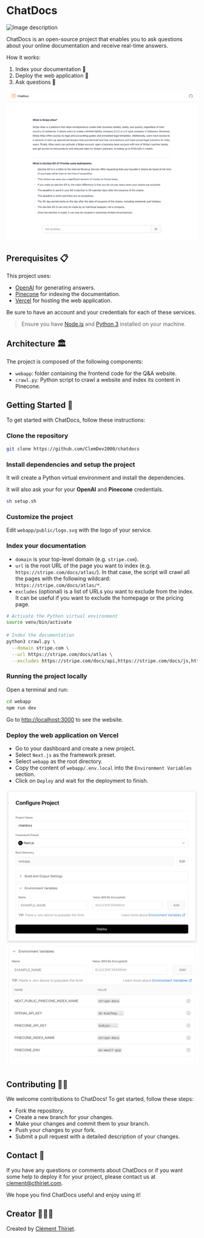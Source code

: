 # ChatDocs

<img src="assets/chatdocs.svg" alt="Image description" height="100"/>

ChatDocs is an open-source project that enables you to ask questions about your online documentation and receive real-time answers.

How it works:

1. Index your documentation 📝
2. Deploy the web application 🚀
3. Ask questions 🤔

![Stripe Atlas Showcase](assets/stripe-atlas-showcase.png)

## Prerequisites 📋

This project uses:

- [OpenAI](https://platform.openai.com/) for generating answers.
- [Pinecone](https://www.pinecone.io/) for indexing the documentation.
- [Vercel](https://vercel.com/) for hosting the web application.

Be sure to have an account and your credentials for each of these services.

> Ensure you have [Node.js](https://nodejs.org/en/) and [Python 3](https://www.python.org/) installed on your machine.

## Architecture 🏛️

The project is composed of the following components:

- `webapp`: folder containing the frontend code for the Q&A website.
- `crawl.py`: Python script to crawl a website and index its content in Pinecone.

## Getting Started 🚀

To get started with ChatDocs, follow these instructions:

### Clone the repository

```sh
git clone https://github.com/ClemDev2000/chatdocs
```

### Install dependencies and setup the project

It will create a Python virtual environment and install the dependencies.

It will also ask your for your **OpenAI** and **Pinecone** credentials.

```sh
sh setup.sh
```

### Customize the project

Edit `webapp/public/logo.svg` with the logo of your service.

### Index your documentation

- `domain` is your top-level domain (e.g. `stripe.com`).
- `url` is the root URL of the page you want to index (e.g. `https://stripe.com/docs/atlas/`). In that case, the script will crawl all the pages with the following wildcard: `https://stripe.com/docs/atlas/*`.
- `excludes` (optional) is a list of URLs you want to exclude from the index. It can be useful if you want to exclude the homepage or the pricing page.

```sh
# Activate the Python virtual environment
source venv/bin/activate

# Index the documentation
python3 crawl.py \
  --domain stripe.com \
  --url https://stripe.com/docs/atlas \
  --excludes https://stripe.com/docs/api,https://stripe.com/docs/js,https://stripe.com/docs/cli
```

### Running the project locally

Open a terminal and run:

```sh
cd webapp
npm run dev
```

Go to [http://localhost:3000](http://localhost:3000) to see the website.

### Deploy the web application on Vercel

- Go to your dashboard and create a new project.
- Select `Next.js` as the framework preset.
- Select `webapp` as the root directory.
- Copy the content of `webapp/.env.local` into the `Environment Variables` section.
- Click on `Deploy` and wait for the deployment to finish.

![Vercel deployment](assets/vercel-setup.png)
![Environment variables](assets/vercel-env.png)

## Contributing 🧑‍💻

We welcome contributions to ChatDocs! To get started, follow these steps:

- Fork the repository.
- Create a new branch for your changes.
- Make your changes and commit them to your branch.
- Push your changes to your fork.
- Submit a pull request with a detailed description of your changes.

## Contact 🤙

If you have any questions or comments about ChatDocs or if you want some help to deploy it for your project, please contact us at [clement@cthiriet.com](mailto:clement@cthiriet.com).

We hope you find ChatDocs useful and enjoy using it!

## Creator 🧑🏼‍🎨

Created by [Clément Thiriet](https://cthiriet.com/).

